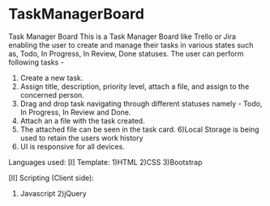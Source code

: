 # TaskManagerBoard
Task Manager Board 
This is a Task Manager Board like Trello or Jira enabling the user to create and manage their tasks in various states such as, Todo, In Progress, In Review, Done statuses.
The user can perform following tasks -
1) Create a new task.
2) Assign title, description, priority level, attach a file, and assign to the concerned person.
3) Drag and drop task navigating through different statuses namely - Todo, In Progress, In Review and Done.
4) Attach an a file with the task created.
5) The attached file can be seen in the task card.
6)Local Storage is being used to retain the users work history
7) UI is responsive for all devices.

Languages used:
[I] Template:
1)HTML
2)CSS
3)Bootstrap

[II] Scripting (Client side):
1) Javascript
2)jQuery
